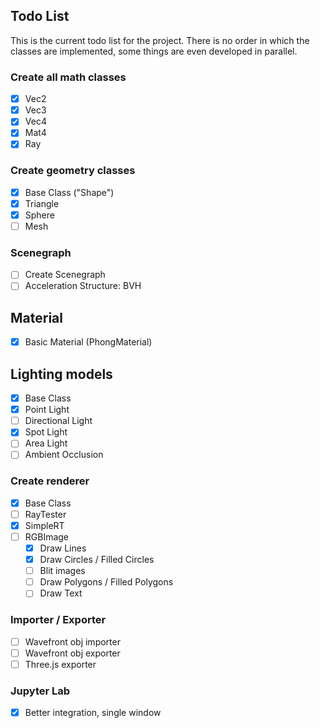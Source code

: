 ## Todo List

This is the current todo list for the project.
There is no order in which the classes are implemented, some things are even developed in parallel.

### Create all math classes

- [X] Vec2
- [X] Vec3
- [X] Vec4
- [X] Mat4
- [X] Ray

### Create geometry classes

- [X] Base Class  ("Shape")
- [X] Triangle
- [X] Sphere
- [ ] Mesh

### Scenegraph

- [ ] Create Scenegraph
- [ ] Acceleration Structure: BVH

## Material

- [X] Basic Material (PhongMaterial)

## Lighting models

- [X] Base Class
- [X] Point Light
- [ ] Directional Light
- [X] Spot Light
- [ ] Area Light
- [ ] Ambient Occlusion

### Create renderer

- [X] Base Class
- [ ] RayTester
- [X] SimpleRT
- [ ] RGBImage
  - [X] Draw Lines
  - [X] Draw Circles / Filled Circles
  - [ ] Blit images
  - [ ] Draw Polygons / Filled Polygons
  - [ ] Draw Text

### Importer / Exporter

- [ ] Wavefront obj importer
- [ ] Wavefront obj exporter
- [ ] Three.js exporter

### Jupyter Lab

- [X] Better integration, single window
